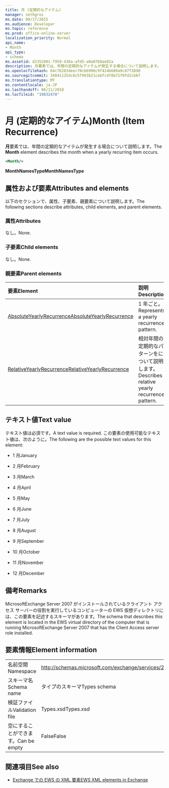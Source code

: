 ```yaml
---
title: 月 (定期的なアイテム)
manager: sethgros
ms.date: 09/17/2015
ms.audience: Developer
ms.topic: reference
ms.prod: office-online-server
localization_priority: Normal
api_name:
- Month
api_type:
- schema
ms.assetid: d2352001-f959-436a-afd5-a0a07b8ae02a
description: 月要素では、年間の定期的なアイテムが発生する場合について説明します。
ms.openlocfilehash: 64c76283deec70cb6996c9f424b689a9c87f2890
ms.sourcegitcommit: 34041125dc8c5f993b21cebfc4f8b72f0fd2cb6f
ms.translationtype: MT
ms.contentlocale: ja-JP
ms.lasthandoff: 06/11/2018
ms.locfileid: "19832478"
---
```

# <a name="month-item-recurrence"></a><span data-ttu-id="77acc-103">月 (定期的なアイテム)</span><span class="sxs-lookup"><span data-stu-id="77acc-103">Month (Item Recurrence)</span></span>

<span data-ttu-id="77acc-104">**月**要素では、年間の定期的なアイテムが発生する場合について説明します。</span><span class="sxs-lookup"><span data-stu-id="77acc-104">The **Month** element describes the month when a yearly recurring item occurs.</span></span> 
  
```xml
<Month/>
```

 <span data-ttu-id="77acc-105">**MonthNamesType**</span><span class="sxs-lookup"><span data-stu-id="77acc-105">**MonthNamesType**</span></span>
## <a name="attributes-and-elements"></a><span data-ttu-id="77acc-106">属性および要素</span><span class="sxs-lookup"><span data-stu-id="77acc-106">Attributes and elements</span></span>

<span data-ttu-id="77acc-107">以下のセクションで、属性、子要素、親要素について説明します。</span><span class="sxs-lookup"><span data-stu-id="77acc-107">The following sections describe attributes, child elements, and parent elements.</span></span>
  
### <a name="attributes"></a><span data-ttu-id="77acc-108">属性</span><span class="sxs-lookup"><span data-stu-id="77acc-108">Attributes</span></span>

<span data-ttu-id="77acc-109">なし。</span><span class="sxs-lookup"><span data-stu-id="77acc-109">None.</span></span>
  
### <a name="child-elements"></a><span data-ttu-id="77acc-110">子要素</span><span class="sxs-lookup"><span data-stu-id="77acc-110">Child elements</span></span>

<span data-ttu-id="77acc-111">なし。</span><span class="sxs-lookup"><span data-stu-id="77acc-111">None.</span></span>
  
### <a name="parent-elements"></a><span data-ttu-id="77acc-112">親要素</span><span class="sxs-lookup"><span data-stu-id="77acc-112">Parent elements</span></span>

|<span data-ttu-id="77acc-113">**要素**</span><span class="sxs-lookup"><span data-stu-id="77acc-113">**Element**</span></span>|<span data-ttu-id="77acc-114">**説明**</span><span class="sxs-lookup"><span data-stu-id="77acc-114">**Description**</span></span>|
|:-----|:-----|
|[<span data-ttu-id="77acc-115">AbsoluteYearlyRecurrence</span><span class="sxs-lookup"><span data-stu-id="77acc-115">AbsoluteYearlyRecurrence</span></span>](absoluteyearlyrecurrence.md) <br/> |<span data-ttu-id="77acc-116">1 年ごと。</span><span class="sxs-lookup"><span data-stu-id="77acc-116">Represents a yearly recurrence pattern.</span></span>  <br/> |
|[<span data-ttu-id="77acc-117">RelativeYearlyRecurrence</span><span class="sxs-lookup"><span data-stu-id="77acc-117">RelativeYearlyRecurrence</span></span>](relativeyearlyrecurrence.md) <br/> |<span data-ttu-id="77acc-118">相対年間の定期的なパターンをについて説明します。</span><span class="sxs-lookup"><span data-stu-id="77acc-118">Describes a relative yearly recurrence pattern.</span></span>  <br/> |
   
## <a name="text-value"></a><span data-ttu-id="77acc-119">テキスト値</span><span class="sxs-lookup"><span data-stu-id="77acc-119">Text value</span></span>

<span data-ttu-id="77acc-120">テキスト値は必須です。</span><span class="sxs-lookup"><span data-stu-id="77acc-120">A text value is required.</span></span> <span data-ttu-id="77acc-121">この要素の使用可能なテキスト値は、次のように。</span><span class="sxs-lookup"><span data-stu-id="77acc-121">The following are the possible text values for this element:</span></span>
  
- <span data-ttu-id="77acc-122">1 月</span><span class="sxs-lookup"><span data-stu-id="77acc-122">January</span></span>
    
- <span data-ttu-id="77acc-123">2 月</span><span class="sxs-lookup"><span data-stu-id="77acc-123">February</span></span>
    
- <span data-ttu-id="77acc-124">3 月</span><span class="sxs-lookup"><span data-stu-id="77acc-124">March</span></span>
    
- <span data-ttu-id="77acc-125">4 月</span><span class="sxs-lookup"><span data-stu-id="77acc-125">April</span></span>
    
- <span data-ttu-id="77acc-126">5 月</span><span class="sxs-lookup"><span data-stu-id="77acc-126">May</span></span>
    
- <span data-ttu-id="77acc-127">6 月</span><span class="sxs-lookup"><span data-stu-id="77acc-127">June</span></span>
    
- <span data-ttu-id="77acc-128">7 月</span><span class="sxs-lookup"><span data-stu-id="77acc-128">July</span></span>
    
- <span data-ttu-id="77acc-129">8 月</span><span class="sxs-lookup"><span data-stu-id="77acc-129">August</span></span>
    
- <span data-ttu-id="77acc-130">9 月</span><span class="sxs-lookup"><span data-stu-id="77acc-130">September</span></span>
    
- <span data-ttu-id="77acc-131">10 月</span><span class="sxs-lookup"><span data-stu-id="77acc-131">October</span></span>
    
- <span data-ttu-id="77acc-132">11 月</span><span class="sxs-lookup"><span data-stu-id="77acc-132">November</span></span>
    
- <span data-ttu-id="77acc-133">12 月</span><span class="sxs-lookup"><span data-stu-id="77acc-133">December</span></span>
    
## <a name="remarks"></a><span data-ttu-id="77acc-134">備考</span><span class="sxs-lookup"><span data-stu-id="77acc-134">Remarks</span></span>

<span data-ttu-id="77acc-135">MicrosoftExchange Server 2007 がインストールされているクライアント アクセス サーバーの役割を実行しているコンピューターの EWS 仮想ディレクトリには、この要素を記述するスキーマがあります。</span><span class="sxs-lookup"><span data-stu-id="77acc-135">The schema that describes this element is located in the EWS virtual directory of the computer that is running MicrosoftExchange Server 2007 that has the Client Access server role installed.</span></span>
  
## <a name="element-information"></a><span data-ttu-id="77acc-136">要素情報</span><span class="sxs-lookup"><span data-stu-id="77acc-136">Element information</span></span>

|||
|:-----|:-----|
|<span data-ttu-id="77acc-137">名前空間</span><span class="sxs-lookup"><span data-stu-id="77acc-137">Namespace</span></span>  <br/> |http://schemas.microsoft.com/exchange/services/2006/types  <br/> |
|<span data-ttu-id="77acc-138">スキーマ名</span><span class="sxs-lookup"><span data-stu-id="77acc-138">Schema name</span></span>  <br/> |<span data-ttu-id="77acc-139">タイプのスキーマ</span><span class="sxs-lookup"><span data-stu-id="77acc-139">Types schema</span></span>  <br/> |
|<span data-ttu-id="77acc-140">検証ファイル</span><span class="sxs-lookup"><span data-stu-id="77acc-140">Validation file</span></span>  <br/> |<span data-ttu-id="77acc-141">Types.xsd</span><span class="sxs-lookup"><span data-stu-id="77acc-141">Types.xsd</span></span>  <br/> |
|<span data-ttu-id="77acc-142">空にすることができます。</span><span class="sxs-lookup"><span data-stu-id="77acc-142">Can be empty</span></span>  <br/> |<span data-ttu-id="77acc-143">False</span><span class="sxs-lookup"><span data-stu-id="77acc-143">False</span></span>  <br/> |
   
## <a name="see-also"></a><span data-ttu-id="77acc-144">関連項目</span><span class="sxs-lookup"><span data-stu-id="77acc-144">See also</span></span>



- [<span data-ttu-id="77acc-145">Exchange での EWS の XML 要素</span><span class="sxs-lookup"><span data-stu-id="77acc-145">EWS XML elements in Exchange</span></span>](ews-xml-elements-in-exchange.md)

